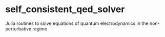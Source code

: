 # self_consistent_qed_solver
Julia routines to solve equations of quantum electrodynamics in the non-perturbative regime
